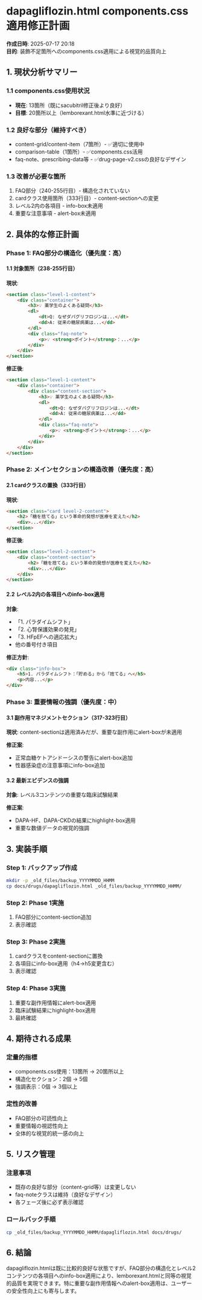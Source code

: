 # dapagliflozin.html components.css適用修正計画

**作成日時**: 2025-07-17 20:18  
**目的**: 装飾不足箇所へのcomponents.css適用による視覚的品質向上

## 1. 現状分析サマリー

### 1.1 components.css使用状況
- **現在**: 13箇所（既にsacubitril修正後より良好）
- **目標**: 20箇所以上（lemborexant.html水準に近づける）

### 1.2 良好な部分（維持すべき）
- content-grid/content-item（7箇所）- ✅適切に使用中
- comparison-table（1箇所）- ✅components.css活用
- faq-note、prescribing-data等 - ✅drug-page-v2.cssの良好なデザイン

### 1.3 改善が必要な箇所
1. FAQ部分（240-255行目）- 構造化されていない
2. cardクラス使用箇所（333行目）- content-sectionへの変更
3. レベル2内の各項目 - info-box未適用
4. 重要な注意事項 - alert-box未適用

## 2. 具体的な修正計画

### Phase 1: FAQ部分の構造化（優先度：高）

#### 1.1 対象箇所（238-255行目）
**現状**:
```html
<section class="level-1-content">
    <div class="container">
        <h3>💡 薬学生のよくある疑問</h3>
        <dl>
            <dt>Q: なぜダパグリフロジンは...</dt>
            <dd>A: 従来の糖尿病薬は...</dd>
        </dl>
        <div class="faq-note">
            <p>💡 <strong>ポイント</strong>：...</p>
        </div>
    </div>
</section>
```

**修正後**:
```html
<section class="level-1-content">
    <div class="container">
        <div class="content-section">
            <h3>💡 薬学生のよくある疑問</h3>
            <dl>
                <dt>Q: なぜダパグリフロジンは...</dt>
                <dd>A: 従来の糖尿病薬は...</dd>
            </dl>
            <div class="faq-note">
                <p>💡 <strong>ポイント</strong>：...</p>
            </div>
        </div>
    </div>
</section>
```

### Phase 2: メインセクションの構造改善（優先度：高）

#### 2.1 cardクラスの置換（333行目）
**現状**:
```html
<section class="card level-2-content">
    <h2>「糖を捨てる」という革命的発想が医療を変えた</h2>
    <div>...</div>
</section>
```

**修正後**:
```html
<section class="level-2-content">
    <div class="content-section">
        <h2>「糖を捨てる」という革命的発想が医療を変えた</h2>
        <div>...</div>
    </div>
</section>
```

#### 2.2 レベル2内の各項目へのinfo-box適用
**対象**: 
- 「1. パラダイムシフト」
- 「2. 心腎保護効果の発見」
- 「3. HFpEFへの適応拡大」
- 他の番号付き項目

**修正方針**:
```html
<div class="info-box">
    <h5>1. パラダイムシフト：「貯める」から「捨てる」へ</h5>
    <p>内容...</p>
</div>
```

### Phase 3: 重要情報の強調（優先度：中）

#### 3.1 副作用マネジメントセクション（317-323行目）
**現状**: content-sectionは適用済みだが、重要な副作用にalert-boxが未適用

**修正案**:
- 正常血糖ケトアシドーシスの警告にalert-box追加
- 性器感染症の注意事項にinfo-box追加

#### 3.2 最新エビデンスの強調
**対象**: レベル3コンテンツの重要な臨床試験結果

**修正案**:
- DAPA-HF、DAPA-CKDの結果にhighlight-box適用
- 重要な数値データの視覚的強調

## 3. 実装手順

### Step 1: バックアップ作成
```bash
mkdir -p _old_files/backup_YYYYMMDD_HHMM
cp docs/drugs/dapagliflozin.html _old_files/backup_YYYYMMDD_HHMM/
```

### Step 2: Phase 1実施
1. FAQ部分にcontent-section追加
2. 表示確認

### Step 3: Phase 2実施
1. cardクラスをcontent-sectionに置換
2. 各項目にinfo-box適用（h4→h5変更含む）
3. 表示確認

### Step 4: Phase 3実施
1. 重要な副作用情報にalert-box適用
2. 臨床試験結果にhighlight-box適用
3. 最終確認

## 4. 期待される成果

### 定量的指標
- components.css使用：13箇所 → 20箇所以上
- 構造化セクション：2個 → 5個
- 強調表示：0個 → 3個以上

### 定性的改善
- FAQ部分の可読性向上
- 重要情報の視認性向上
- 全体的な視覚的統一感の向上

## 5. リスク管理

### 注意事項
- 既存の良好な部分（content-grid等）は変更しない
- faq-noteクラスは維持（良好なデザイン）
- 各フェーズ後に必ず表示確認

### ロールバック手順
```bash
cp _old_files/backup_YYYYMMDD_HHMM/dapagliflozin.html docs/drugs/
```

## 6. 結論

dapagliflozin.htmlは既に比較的良好な状態ですが、FAQ部分の構造化とレベル2コンテンツの各項目へのinfo-box適用により、lemborexant.htmlと同等の視覚的品質を実現できます。特に重要な副作用情報へのalert-box適用は、ユーザーの安全性向上にも寄与します。